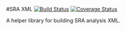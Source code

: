 #SRA XML
[![Build Status](https://travis-ci.org/FAANG/sra_xml.svg)](https://travis-ci.org/FAANG/sra_xml) [![Coverage Status](https://coveralls.io/repos/FAANG/sra_xml/badge.svg?branch=master&service=github)](https://coveralls.io/github/FAANG/sra_xml?branch=master)

A helper library for building SRA analysis XML.